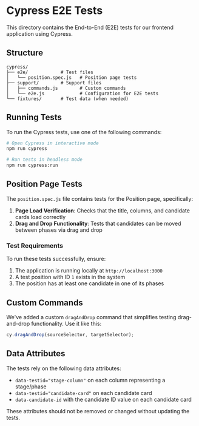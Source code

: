 # Cypress E2E Tests

This directory contains the End-to-End (E2E) tests for our frontend application using Cypress.

## Structure

```
cypress/
├── e2e/            # Test files
│   └── position.spec.js   # Position page tests
├── support/        # Support files
│   ├── commands.js        # Custom commands
│   └── e2e.js             # Configuration for E2E tests
└── fixtures/       # Test data (when needed)
```

## Running Tests

To run the Cypress tests, use one of the following commands:

```bash
# Open Cypress in interactive mode
npm run cypress

# Run tests in headless mode
npm run cypress:run
```

## Position Page Tests

The `position.spec.js` file contains tests for the Position page, specifically:

1. **Page Load Verification**: Checks that the title, columns, and candidate cards load correctly
2. **Drag and Drop Functionality**: Tests that candidates can be moved between phases via drag and drop

### Test Requirements

To run these tests successfully, ensure:

1. The application is running locally at `http://localhost:3000`
2. A test position with ID `1` exists in the system
3. The position has at least one candidate in one of its phases

## Custom Commands

We've added a custom `dragAndDrop` command that simplifies testing drag-and-drop functionality. 
Use it like this:

```javascript
cy.dragAndDrop(sourceSelector, targetSelector);
```

## Data Attributes

The tests rely on the following data attributes:

- `data-testid="stage-column"` on each column representing a stage/phase
- `data-testid="candidate-card"` on each candidate card
- `data-candidate-id` with the candidate ID value on each candidate card

These attributes should not be removed or changed without updating the tests. 